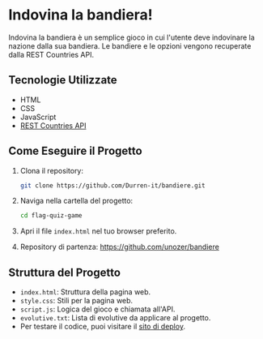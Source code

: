 # Indovina la bandiera!

Indovina la bandiera è un semplice gioco in cui l'utente deve indovinare la nazione dalla sua bandiera. Le bandiere e le opzioni vengono recuperate dalla REST Countries API.

## Tecnologie Utilizzate

- HTML
- CSS
- JavaScript
- [REST Countries API](https://restcountries.com/)

## Come Eseguire il Progetto

1. Clona il repository:

    ```bash
    git clone https://github.com/Durren-it/bandiere.git
    ```

2. Naviga nella cartella del progetto:

    ```bash
    cd flag-quiz-game
    ```

3. Apri il file `index.html` nel tuo browser preferito.

4. Repository di partenza: https://github.com/unozer/bandiere

## Struttura del Progetto

- `index.html`: Struttura della pagina web.
- `style.css`: Stili per la pagina web.
- `script.js`: Logica del gioco e chiamata all'API.
- `evolutive.txt`: Lista di evolutive da applicare al progetto.
- Per testare il codice, puoi visitare il [sito di deploy](https://astounding-hummingbird-15e540.netlify.app/).